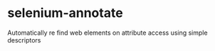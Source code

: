 # selenium-annotate
Automatically re find web elements on attribute access using simple descriptors
